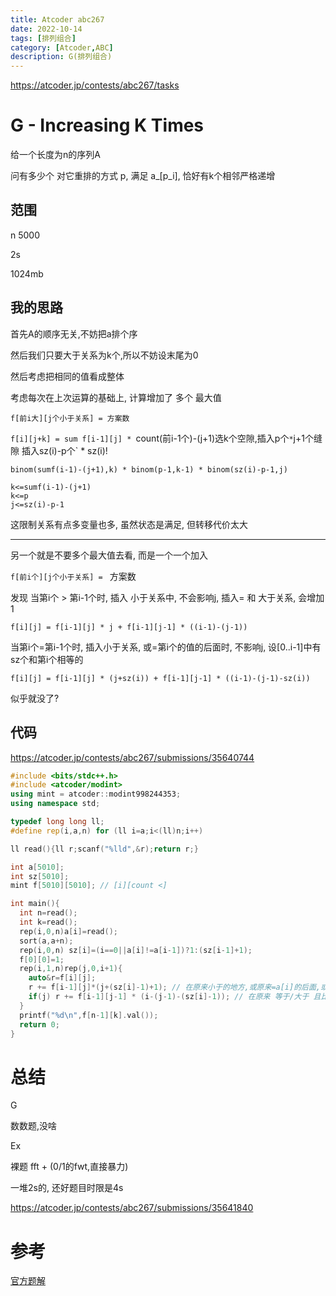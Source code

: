 ```yaml
---
title: Atcoder abc267
date: 2022-10-14
tags: [排列组合]
category: [Atcoder,ABC]
description: G(排列组合)
---
```


https://atcoder.jp/contests/abc267/tasks

# G - Increasing K Times

给一个长度为n的序列A

问有多少个 对它重排的方式 p, 满足 a_[p_i], 恰好有k个相邻严格递增

## 范围

n 5000

2s

1024mb

## 我的思路

首先A的顺序无关,不妨把a排个序

然后我们只要大于关系为k个,所以不妨设末尾为0

然后考虑把相同的值看成整体

考虑每次在上次运算的基础上, 计算增加了 多个 最大值

`f[前i大][j个小于关系] = 方案数`

`f[i][j+k] = sum f[i-1][j] * `count(前i-1个)-(j+1)选k个空隙,插入p个` * `j+1个缝隙 插入sz(i)-p个` * sz(i)!

`binom(sumf(i-1)-(j+1),k) * binom(p-1,k-1) * binom(sz(i)-p-1,j)`

```
k<=sumf(i-1)-(j+1)
k<=p
j<=sz(i)-p-1
```

这限制关系有点多变量也多, 虽然状态是满足, 但转移代价太大

---

另一个就是不要多个最大值去看, 而是一个一个加入

`f[前i个][j个小于关系] = ` 方案数

发现 当第i个 > 第i-1个时, 插入 小于关系中, 不会影响j, 插入= 和 大于关系, 会增加1

`f[i][j] = f[i-1][j] * j + f[i-1][j-1] * ((i-1)-(j-1))`

当第i个=第i-1个时, 插入小于关系, 或=第i个的值的后面时, 不影响j, 设[0..i-1]中有sz个和第i个相等的

`f[i][j] = f[i-1][j] * (j+sz(i)) + f[i-1][j-1] * ((i-1)-(j-1)-sz(i))`

似乎就没了?

<!--more-->

## 代码

https://atcoder.jp/contests/abc267/submissions/35640744

```cpp
#include <bits/stdc++.h>
#include <atcoder/modint>
using mint = atcoder::modint998244353;
using namespace std;

typedef long long ll;
#define rep(i,a,n) for (ll i=a;i<(ll)n;i++)

ll read(){ll r;scanf("%lld",&r);return r;}

int a[5010];
int sz[5010];
mint f[5010][5010]; // [i][count <]

int main(){
  int n=read();
  int k=read();
  rep(i,0,n)a[i]=read();
  sort(a,a+n);
  rep(i,0,n) sz[i]=(i==0||a[i]!=a[i-1])?1:(sz[i-1]+1);
  f[0][0]=1;
  rep(i,1,n)rep(j,0,i+1){
    auto&r=f[i][j];
    r += f[i-1][j]*(j+(sz[i]-1)+1); // 在原来小于的地方,或原来=a[i]的后面,或头部 插入
    if(j) r += f[i-1][j-1] * (i-(j-1)-(sz[i]-1)); // 在原来 等于/大于 且比a[i]小的后面插入
  }
  printf("%d\n",f[n-1][k].val());
  return 0;
}
```

# 总结

G

数数题,没啥

Ex

裸题 fft + (0/1的fwt,直接暴力)

一堆2s的, 还好题目时限是4s

https://atcoder.jp/contests/abc267/submissions/35641840

# 参考

[官方题解](https://atcoder.jp/contests/abc267/editorial)

